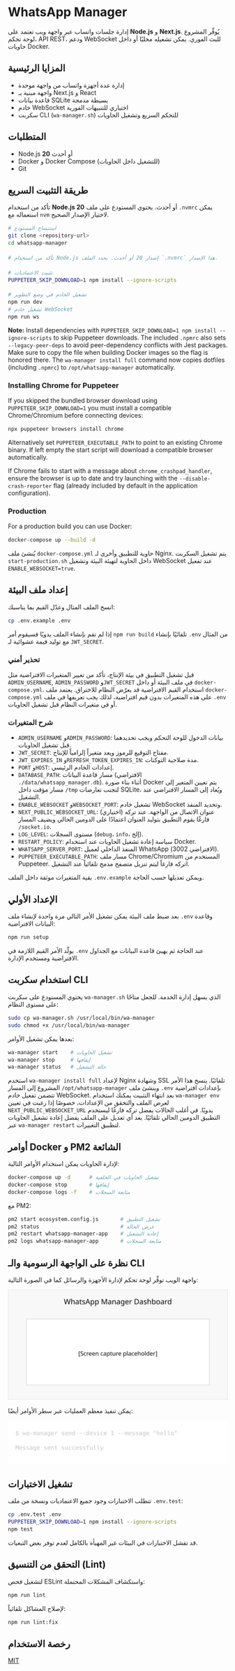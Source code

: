 # WhatsApp Manager

إدارة جلسات واتساب عبر واجهة ويب تعتمد على **Node.js** و **Next.js**.
يُوفِّر المشروع لوحة تحكم، API REST، ودعم WebSocket للبث الفوري. يمكن تشغيله محليًا
أو داخل حاويات Docker.

## المزايا الرئيسية
- إدارة عدة أجهزة واتساب من واجهة موحدة
- واجهة مبنية بـ Next.js و React
- قاعدة بيانات SQLite بسيطة مدمجة
- خادم WebSocket اختياري للتنبيهات الفورية
- سكربت CLI (`wa-manager.sh`) للتحكم السريع وتشغيل الحاويات

## المتطلبات
 - Node.js **20** أو أحدث
- Docker و Docker Compose (للتشغيل داخل الحاويات)
- Git

## طريقة التثبيت السريع
تأكد من استخدام **Node.js 20** أو أحدث. يحتوي المستودع على ملف
`.nvmrc` يمكن استعماله مع `nvm` لاختيار الإصدار الصحيح.
```bash
# استنساخ المستودع
git clone <repository-url>
cd whatsapp-manager

# تأكد من استخدام Node.js إصدار 20 أو أحدث. يحدد الملف `.nvmrc` هذا الإصدار.

# تثبيت الاعتماديات
PUPPETEER_SKIP_DOWNLOAD=1 npm install --ignore-scripts

# تشغيل الخادم في وضع التطوير
npm run dev
# تشغيل خادم WebSocket
npm run ws
```

**Note:** Install dependencies with `PUPPETEER_SKIP_DOWNLOAD=1 npm install --ignore-scripts` to skip Puppeteer downloads.
The included `.npmrc` also sets `--legacy-peer-deps` to avoid peer-dependency conflicts with Jest packages.
Make sure to copy the file when building Docker images so the flag is honored there.
The `wa-manager install full` command now copies dotfiles (including `.npmrc`) to `/opt/whatsapp-manager` automatically.

### Installing Chrome for Puppeteer

If you skipped the bundled browser download using `PUPPETEER_SKIP_DOWNLOAD=1` you must install a compatible Chrome/Chromium before connecting devices:

```bash
npx puppeteer browsers install chrome
```

Alternatively set `PUPPETEER_EXECUTABLE_PATH` to point to an existing Chrome binary.
If left empty the start script will download a compatible browser automatically.

If Chrome fails to start with a message about `chrome_crashpad_handler`,
ensure the browser is up to date and try launching with the `--disable-crash-reporter`
flag (already included by default in the application configuration).

### Production

For a production build you can use Docker:

```bash
docker-compose up --build -d
```
يُنشئ ملف `docker-compose.yml` حاوية للتطبيق وأخرى لـ Nginx. يتم تشغيل
السكربت `start-production.sh` داخل الحاوية لتهيئة البيئة وتشغيل WebSocket عند
تفعيل `ENABLE_WEBSOCKET=true`.

## إعداد ملف البيئة
انسخ الملف المثال وعدّل القيم بما يناسبك:
```bash
cp .env.example .env
```
إذا لم تقم بإنشاء الملف يدويًا فسيقوم أمر `npm run build` تلقائيًا
بإنشاء `.env` من المثال مع توليد قيمة عشوائية لـ `JWT_SECRET`.

### تحذير أمني
قبل تشغيل التطبيق في بيئة الإنتاج، تأكد من تغيير المتغيرات الافتراضية
مثل `ADMIN_USERNAME`, `ADMIN_PASSWORD` و`JWT_SECRET` في ملف البيئة أو داخل
`docker-compose.yml`. استخدام القيم الافتراضية قد يعرّض النظام للاختراق.
يعتمد ملف `docker-compose.yml` على هذه المتغيرات بدون قيم افتراضية، لذلك
يجب تعريفها في ملف `.env` أو في متغيرات النظام قبل تشغيل الحاويات.
### شرح المتغيرات
- `ADMIN_USERNAME` و`ADMIN_PASSWORD`: بيانات الدخول للوحة التحكم ويجب
  تحديدهما قبل تشغيل الحاويات.
- `JWT_SECRET`: مفتاح التوقيع للرموز ويعد متغيراً إلزامياً للإنتاج.
- `JWT_EXPIRES_IN` و`REFRESH_TOKEN_EXPIRES_IN`: مدة صلاحية التوكنات.
- `PORT` و`HOST`: إعدادات الخادم الرئيسي.
- `DATABASE_PATH`: مسار قاعدة البيانات (الافتراضي `./data/whatsapp_manager.db`).
  أثناء بناء صورة Docker يتم تعيين المتغير إلى مسار مؤقت داخل `/tmp`
  لتجنب تعارضات SQLite، ويُعاد إلى المسار الافتراضي عند التشغيل.
- `ENABLE_WEBSOCKET` و`WEBSOCKET_PORT`: تشغيل خادم WebSocket وتحديد المنفذ.
- `NEXT_PUBLIC_WEBSOCKET_URL`: (اختياري) عنوان الاتصال من الواجهة. عند تركه فارغًا يقوم التطبيق بتوليد العنوان اعتمادًا على الدومين الحالي ويضيف المسار `/socket.io`.
- `LOG_LEVEL`: مستوى السجلات (`debug`، `info`، إلخ).
- `RESTART_POLICY`: سياسة إعادة تشغيل الحاويات عند استخدام Docker.
- `WHATSAPP_SERVER_PORT`: المنفذ الداخلي لعميل WhatsApp (الافتراضي 3002).
- `PUPPETEER_EXECUTABLE_PATH`: مسار ملف Chrome/Chromium المستخدم من Puppeteer.
اتركه فارغاً ليتم تنزيل متصفح مدمج تلقائياً عند التشغيل.

بقية المتغيرات موثقة داخل الملف `.env.example` ويمكن تعديلها حسب الحاجة.

## الإعداد الأولي
بعد ضبط ملف البيئة يمكن تشغيل الأمر التالي مرة واحدة لإنشاء ملف `.env`
وقاعدة البيانات الافتراضية:
```bash
npm run setup
```
يولّد الأمر القيم اللازمة في `.env` عند الحاجة ثم يهيئ قاعدة البيانات مع
الجداول الافتراضية ومستخدم الإدارة.

## استخدام سكربت CLI
يحتوي المستودع على سكربت `wa-manager.sh` الذي يسهل إدارة الخدمة.
للجعل متاحًا على مستوى النظام:
```bash
sudo cp wa-manager.sh /usr/local/bin/wa-manager
sudo chmod +x /usr/local/bin/wa-manager
```
بعدها يمكن تشغيل الأوامر:
```bash
wa-manager start    # تشغيل الحاويات
wa-manager stop     # إيقافها
wa-manager status   # حالة التشغيل
```
استخدم `wa-manager install full` لإعداد Nginx وشهادة SSL تلقائيًا.
ينسخ هذا الأمر المشروع إلى المسار `/opt/whatsapp-manager` وينشئ ملف `.env`
بإعدادات افتراضية تتضمن تفعيل خادم WebSocket. بعد انتهاء التثبيت يمكنك
استخدام `wa-manager env` لعرض الملف والتحقق من الإعدادات، خصوصًا إذا رغبت
في تعيين `NEXT_PUBLIC_WEBSOCKET_URL` يدويًا. في أغلب الحالات يفضل تركه
فارغًا ليستخدم التطبيق الدومين الحالي تلقائيًا. بعد أي تعديل على الملف يفضل
إعادة تشغيل الحاويات عبر `wa-manager restart` لتطبيق التغييرات.

## أوامر Docker و PM2 الشائعة
لإدارة الحاويات يمكن استخدام الأوامر التالية:
```bash
docker-compose up -d      # تشغيل الحاويات في الخلفية
docker-compose stop       # إيقافها
docker-compose logs -f    # متابعة السجلات
```

مع PM2:
```bash
pm2 start ecosystem.config.js       # تشغيل التطبيق
pm2 status                          # عرض الحالة
pm2 restart whatsapp-manager-app    # إعادة التشغيل
pm2 logs whatsapp-manager-app       # متابعة السجلات
```

## نظرة على الواجهة الرسومية والـ CLI
واجهة الويب توفِّر لوحة تحكم لإدارة الأجهزة والرسائل كما في الصورة التالية:

![واجهة الويب](docs/images/web-ui.svg)

يمكن تنفيذ معظم العمليات عبر سطر الأوامر أيضًا:

![مثال CLI](docs/images/cli-example.svg)

## تشغيل الاختبارات
تتطلب الاختبارات وجود جميع الاعتماديات ونسخة من ملف `.env.test`:
```bash
cp .env.test .env
PUPPETEER_SKIP_DOWNLOAD=1 npm install --ignore-scripts
npm test
```
قد تفشل الاختبارات في البيئات غير المهيأة بالكامل لعدم توفر بعض التبعيات.

## التحقق من التنسيق (Lint)
لتشغيل فحص ESLint واستكشاف المشكلات المحتملة:
```bash
npm run lint
```
لإصلاح المشاكل تلقائياً:
```bash
npm run lint:fix
```

## رخصة الاستخدام
[MIT](LICENSE)

